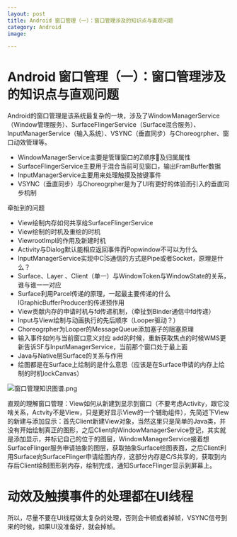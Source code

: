 ```yaml
---
layout: post
title: Android 窗口管理（一）：窗口管理涉及的知识点与直观问题
category: Android
image: 

---
```


# Android 窗口管理（一）：窗口管理涉及的知识点与直观问题

Android的窗口管理是该系统最复杂的一块，涉及了WindowManagerService（Window管理服务）、SurfaceFlingerService（Surface混合服务）、InputManagerService（输入系统）、VSYNC（垂直同步）与Choreogrpher、窗口动效管理等。
* WindowManagerService主要是管理窗口的Z顺序及归属属性
* SurfaceFlingerService主要用于混合当前可见窗口，输出FramBuffer数据
* InputManagerService主要用来处理触摸及按键事件
* VSYNC（垂直同步）与Choreogrpher是为了UI有更好的体验而引入的垂直同步机制

牵扯到的问题

* View绘制内存如何共享给SurfaceFlingerService
* View绘制的时机及重绘的时机
* ViewrootImpl的作用及新建时机
* Activity与Dialog默认能相应返回事件而Popwindow不可以为什么
* InputManagerService实现中C|S通信的方式是Pipe或者Socket，原理是什么？
* Surface、Layer 、Client（单一）与WindowToken与WindowState的关系，谁与谁一一对应
* Surface利用Parcel传递的原理，一起最主要传递的什么 IGraphicBufferProducer的传递预作用
* View贡献内存的申请时机与fd传递机制，（牵扯到Binder通信中fd传递）
* Input与View绘制与动画执行的先后顺序（Looper驱动？）
* Choreogrpher为Looper的MessageQueue添加塞子的阻塞原理
* 输入事件如何与当前窗口意义对应 add的时候，重新获取焦点的时候WMS更新告诉SF与InputManagerService，当前那个窗口处于最上面
* Java与Native层Surface的关系与作用
* 绘图都是在Surface上绘制的是什么意思（应该是在Surface申请的内存上绘制的时机lockCanvas）


![窗口管理知识图谱.png](http://upload-images.jianshu.io/upload_images/1460468-b58b52373128decc.png?imageMogr2/auto-orient/strip%7CimageView2/2/w/1240)


直观的理解窗口管理：View如何从新建到显示到窗口（不要考虑Activity，跟它没啥关系，Actvity不是View，只是更好显示View的一个辅助组件），先简述下View的新建与添加显示：首先Client新建View对象，当然这里只是简单的Java类，并没有开始绘制真正的图形，之后Client向WindowManagerService登记，其实就是添加显示，并标记自己的位于的图层，WindowManagerService接着想SurfaceFlinger服务申请抽象的图层，获取抽象Surface绘图表面，之后Client利用Surface向SurfaceFlinger申请绘图内存，这部分内存是C/S共享的，获取到内存后Client绘制图形到内存，绘制完成，通知SurfaceFlinger显示到屏幕上。

# 动效及触摸事件的处理都在UI线程

所以，尽量不要在UI线程做太复杂的处理，否则会卡顿或者掉帧，VSYNC信号到来的时候，如果UI没准备好，就会掉帧。


